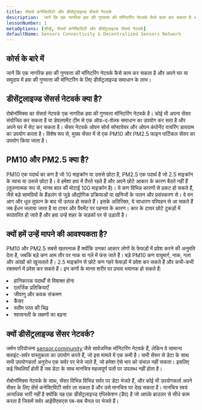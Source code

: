 ```yaml
---
title: सेंसर्स कनेक्टिविटी और डीसेंट्रलाइज्ड सेंसर्स नेटवर्क
description:  जानें कि एक नागरिक हवा की गुणवत्ता की मॉनिटरिंग नेटवर्क कैसे काम कर सकता है और अपने घर या समुदाय में हवा की गुणवत्ता की मॉनिटरिंग के लिए डीसेंट्रलाइज्ड समाधान के लाभ।
lessonNumber: 1
metaOptions: [सीखें, सेंसर्स कनेक्टिविटी और डीसेंट्रलाइज्ड सेंसर्स नेटवर्क]
defaultName: Sensors Connectivity & Decentralized Sensors Network
---
```


## कोर्स के बारे में

जानें कि एक नागरिक हवा की गुणवत्ता की मॉनिटरिंग नेटवर्क कैसे काम कर सकता है और अपने घर या समुदाय में हवा की गुणवत्ता की मॉनिटरिंग के लिए डीसेंट्रलाइज्ड समाधान के लाभ।

## डीसेंट्रलाइज्ड सेंसर्स नेटवर्क क्या है?

रोबोनॉमिक्स का सेंसर्स नेटवर्क एक नागरिक हवा की गुणवत्ता मॉनिटरिंग नेटवर्क है। कोई भी अपना सेंसर संयोजित कर सकता है या डेवलपमेंट टीम से एक ऑफ-द-शेल्फ समाधान का उपयोग कर सता है और अपने घर में सेट कर सकता है। सेंसर नेटवर्क ओपन सोर्स सॉफ्टवेयर और ओपन कंपोनेंट वायरिंग डायग्राम का उपयोग करता है। विशेष रूप से, मुख्य सेंसर में से एक PM10 और PM2.5 फाइन पार्टिकल सेंसर का उपयोग किया जाता है।


## PM10 और PM2.5 क्या है?

PM10 एक पदार्थ का कण है जो 10 माइक्रॉन या उससे छोटा है, PM2.5 एक पदार्थ है जो 2.5 माइक्रॉन के व्यास या उससे छोटा है। वे हमेशा हवा में तैरते रहते हैं और अपने छोटे आकार के कारण बैठते नहीं हैं (तुलनात्मक रूप से, मानव बाल की मोटाई 100 माइक्रॉन है)। ये कण विभिन्न कारणों से प्रकट हो सकते हैं, जैसे बड़े सामग्रियों के हैंडलंग से जुड़े औद्योगिक प्रक्रियाओं या खनिजों के जलन और प्रसंस्करण से। वे वन आग और धूल तूफान के बाद भी उत्पन्न हो सकते हैं। इसके अतिरिक्त, ये साधारण परिवहन से आ सकते हैं जब ईंधन जलाया जाता है या टायर और पैवमेंट पर पहनाव के कारण। कार के टायर छोटे टुकड़ों में रूपांतरित हो जाते हैं और हवा उन्हें शहर के सड़कों पर से उड़ाती है।

## क्यों हमें उन्हें मापने की आवश्यकता है?

PM10 और PM2.5 सबसे खतरनाक हैं क्योंकि उनका आकार लोगों के फेफड़ों में प्रवेश करने की अनुमति देता है, जबकि बड़े कण आम तौर पर नाक या गले में फंस जाते हैं। बड़े PM10 कण वायुमार्ग, नाक, गला और आंखों को खुजलाते हैं। 2.5 माइक्रॉन से छोटे कण गहरे फेफड़ों में प्रवेश कर सकते हैं और कभी-कभी रक्तमार्ग में प्रवेश कर सकते हैं। इन कणों के मानव शरीर पर प्रभाव भयानक हो सकते हैं:

<List>

<li>हानिकारक पदार्थों से विषाक्त होना</li>
<li>एलर्जिक प्रतिक्रियाएँ</li>
<li>जीवाणु और कवक संक्रमण</li>
<li>कैंसर</li>
<li>स्लीम परत की चिढ़</li>
<li>श्वासनली के लक्षणों का बढ़ना</li>

</List>

## क्यों डीसेंट्रलाइज्ड सेंसर नेटवर्क?

जर्मन परियोजना [sensor.community](https://sensor.community) जैसे सार्वजनिक मॉनिटरिंग नेटवर्क हैं, लेकिन वे सामान्य क्लाइंट-सर्वर वास्तुकला का उपयोग करते हैं, जो इस मामले में एक कमी है। सभी सेंसर से डेटा के साथ सभी उपयोगकर्ता अनुरोध एक सर्वर पर भेजे जाते हैं, जो हमेशा ऐसे भार को संभाल नहीं सकता। इसलिए कई स्थितियाँ होती हैं जब डेटा के साथ मानचित्र महत्वपूर्ण पलों पर उपलब्ध नहीं होता है।

रोबोनॉमिक्स नेटवर्क के साथ, सेंसर विभिन्न विभिन्न सर्वर पर डेटा भेजते हैं, और कोई भी उपयोगकर्ता अपने सेंसर के लिए सेंर्स कनेक्टिविटी सर्वर ला सकता है और उसे मानचित्र पर देख सकता है। मानचित्र स्वयं अत्यधिक भारी नहीं है क्योंकि यह एक डीसेंट्रलाइज्ड एप्लिकेशन (डैप) है जो आपके ब्राउज़र से सीधे काम करता है जिसमें सर्वर आईपीएफएस पब-सब चैनल पर भेजते हैं।
